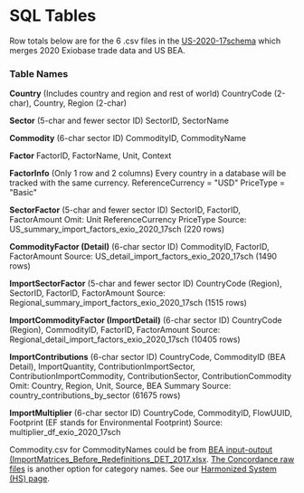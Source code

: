 <style>
#schemaDiv strong {
  font-size: 16px;
}
.yamlPre {
  background-color: #eee;
  padding: 20px;
  overflow-y: scroll;
}
.dark .yamlPre {
  background-color: #222;
}
</style>

# SQL Tables

Row totals below are for the 6 .csv files in the [US-2020-17schema](https://github.com/ModelEarth/OpenFootprint/tree/main/impacts/exiobase/US-source/2022) which merges 2020 Exiobase trade data and US BEA.

### Table Names

**Country** (Includes country and region and rest of world)
CountryCode (2-char), Country, Region (2-char)

**Sector** (5-char and fewer sector ID)
SectorID, SectorName

**Commodity** (6-char sector ID)
CommodityID, CommodityName

**Factor**
FactorID, FactorName, Unit, Context
<!-- FlowUUID, Flowable, Unit, Context -->

**FactorInfo** (Only 1 row and 2 columns)
Every country in a database will be tracked with the same currency.
ReferenceCurrency = "USD"
PriceType = "Basic"

**SectorFactor** (5-char and fewer sector ID)
SectorID, FactorID, FactorAmount
Omit: Unit ReferenceCurrency PriceType 
Source: US\_summary\_import\_factors\_exio\_2020\_17sch (220 rows)

**CommodityFactor (Detail)** (6-char sector ID)
CommodityID, FactorID, FactorAmount
Source: US\_detail\_import\_factors\_exio\_2020\_17sch (1490 rows)

**ImportSectorFactor** (5-char and fewer sector ID)
CountryCode (Region), SectorID, FactorID, FactorAmount
Source: Regional\_summary\_import\_factors\_exio\_2020\_17sch (1515 rows)

**ImportCommodityFactor (ImportDetail)** (6-char sector ID)
CountryCode (Region), CommodityID, FactorID, FactorAmount
Source: Regional\_detail\_import\_factors\_exio\_2020\_17sch (10405 rows)

**ImportContributions** (6-char sector ID)
CountryCode, CommodityID (BEA Detail), ImportQuantity, ContributionImportSector, ContributionImportCommodity, ContributionSector, ContributionCommodity
Omit: Country, Region, Unit, Source, BEA Summary
Source: country\_contributions\_by\_sector (61675 rows)

**ImportMultiplier** (6-char sector ID)<!-- If we ever have a 5-char sector multiplier, the 5-char table will be ImportSectorMultiplierUS -->
CountryCode, CommodityID, FlowUUID, Footprint (EF stands for Environmental Footprint)
Source: multiplier\_df\_exio\_2020\_17sch

Commodity.csv for CommodityNames could be from <a href="https://www.bea.gov/industry/input-output-accounts-data">BEA input-output (ImportMatrices_Before_Redefinitions_DET_2017.xlsx</a>.
[The Concordance raw files](https://github.com/insongkim/concordance/tree/master/data-raw) is another option for category names. See our [Harmonized System (HS) page](/OpenFootprint/harmonized-system).
